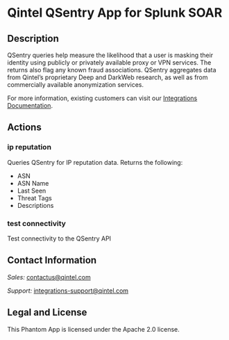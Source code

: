 # Qintel QSentry App for Splunk SOAR

## Description

QSentry queries help measure the likelihood that a user is masking their identity using publicly or privately available
proxy or VPN services. The returns also flag any known fraud associations. QSentry aggregates data from Qintel’s
proprietary Deep and DarkWeb research, as well as from commercially available anonymization services.

For more information, existing customers can visit our
[Integrations Documentation](https://docs.qintel.com/integrations/overview).

## Actions

### ip reputation

Queries QSentry for IP reputation data. Returns the following:

- ASN
- ASN Name
- Last Seen
- Threat Tags
- Descriptions

### test connectivity

Test connectivity to the QSentry API

## Contact Information

_Sales:_ contactus@qintel.com

_Support:_ integrations-support@qintel.com

## Legal and License

This Phantom App is licensed under the Apache 2.0 license.
